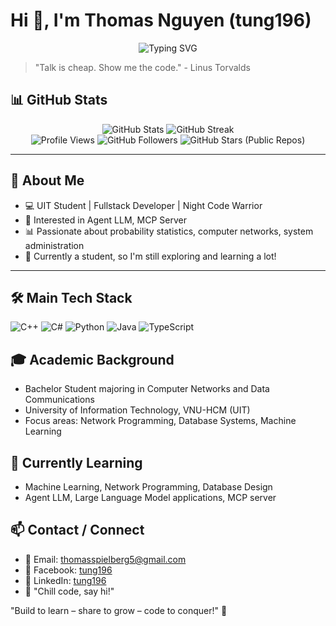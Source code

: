 # Hi 👋, I'm Thomas Nguyen (tung196)

<div align="center">
  <img src="https://readme-typing-svg.demolab.com/?lines=Welcome+to+my+GitHub!;Fullstack+Developer;Algorithm+Enthusiast;AI+Enjoyer;Let's+build+something+awesome!&center=true&width=500&height=40" alt="Typing SVG" />
</div>

> "Talk is cheap. Show me the code." - Linus Torvalds

## 📊 GitHub Stats

<div align="center">
  <img src="https://github-readme-stats.vercel.app/api?username=thomasNguyen-196&show_icons=true&theme=radical" alt="GitHub Stats" />
  <img src="https://github-readme-streak-stats.herokuapp.com?user=thomasNguyen-196&theme=radical" alt="GitHub Streak" />
</div>

<div align="center">
  <img src="https://komarev.com/ghpvc/?username=thomasNguyen-196&color=blue" alt="Profile Views" />
  <img src="https://img.shields.io/github/followers/thomasNguyen-196?style=social" alt="GitHub Followers" />
  <img src="https://img.shields.io/github/stars/thomasNguyen-196?style=social" alt="GitHub Stars (Public Repos)" />
</div>

---

## 🚀 About Me

- 💻 UIT Student | Fullstack Developer | Night Code Warrior
- 🤖 Interested in Agent LLM, MCP Server
- 📊 Passionate about probability statistics, computer networks, system administration
- 🌱 Currently a student, so I'm still exploring and learning a lot!

---

## 🛠️ Main Tech Stack

![C++](https://img.shields.io/badge/-C++-00599C?logo=c%2b%2b&logoColor=white)
![C#](https://img.shields.io/badge/-C%23-239120?logo=c-sharp&logoColor=white)
![Python](https://img.shields.io/badge/-Python-3776AB?logo=python&logoColor=white)
![Java](https://img.shields.io/badge/-Java-b07219?logo=java&logoColor=white)
![TypeScript](https://img.shields.io/badge/-TypeScript-3178C6?logo=typescript&logoColor=white)

## 🎓 Academic Background

- Bachelor Student majoring in Computer Networks and Data Communications
- University of Information Technology, VNU-HCM (UIT)
- Focus areas: Network Programming, Database Systems, Machine Learning

## 🌱 Currently Learning

- Machine Learning, Network Programming, Database Design
- Agent LLM, Large Language Model applications, MCP server

## 📫 Contact / Connect

- 📧 Email: thomasspielberg5@gmail.com
- 📘 Facebook: [tung196](https://www.facebook.com/tung196/)
- 💼 LinkedIn: [tung196](https://www.linkedin.com/in/tung196/)
- 💬 "Chill code, say hi!"

"Build to learn – share to grow – code to conquer!" 🚀
